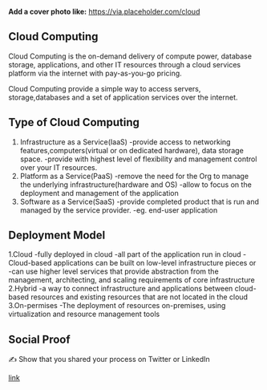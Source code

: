 **Add a cover photo like:**
https://via.placeholder.com/cloud


## Cloud Computing
Cloud Computing is the on-demand delivery of compute power, database storage, applications, and other IT resources through a cloud services platform via the internet with pay-as-you-go pricing.

Cloud Computing provide a simple way to access servers, storage,databases and a set of application services over the internet.

## Type of Cloud Computing
1. Infrastructure as a Service(IaaS)
  -provide access to networking features,computers(virtual or on dedicated hardware), data storage space.
  -provide with highest level of flexibility and management control over your IT resources.
2. Platform as a Service(PaaS)
  -remove the need for the Org to manage the underlying infrastructure(hardware and OS) 
  -allow to focus on the deployment and management of the application
3. Software as a Service(SaaS)
  -provide completed product that is run and managed by the service provider.
  -eg. end-user application

## Deployment Model
1.Cloud
  -fully deployed in cloud
  -all part of the application run in cloud
  -Cloud-based applications can be built on low-level infrastructure pieces or 
  -can use higher level services that provide abstraction from the management, architecting, and
scaling requirements of core infrastructure
2.Hybrid
  -a way to connect infrastructure and applications between cloud-based resources and existing resources that are not located in the cloud
3.On-permises
-The deployment of resources on-premises, using virtualization and resource management tools

## Social Proof

✍️ Show that you shared your process on Twitter or LinkedIn

[link](link)
